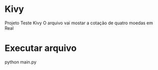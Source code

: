 # Kivy

Projeto Teste Kivy
O arquivo vai mostar a cotação de quatro moedas em Real

# Executar arquivo

python main.py
